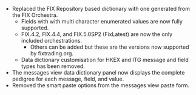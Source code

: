 * Replaced the FIX Repository based dictionary with one generated from the FIX Orchestra.
    * Fields with with multi character enumerated values are now fully supported.
	* FIX.4.2, FIX.4.4, and FIX.5.0SP2 (FixLatest) are now the only included orchestrations.
	    * Others can be added but these are the versions now supported by fixtrading.org.
	* Data dictionary customisation for HKEX and ITG message and field types has been removed.
* The messages view data dictionary panel now displays the complete pedigree for each message, field, and value.
* Removed the smart paste options from the messages view paste form.